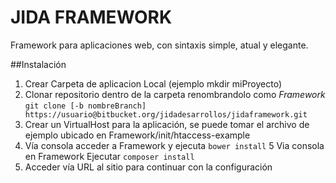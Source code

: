 # JIDA FRAMEWORK

Framework para aplicaciones web, con sintaxis simple, atual y elegante.


##Instalación

1. Crear Carpeta de aplicacion Local (ejemplo mkdir miProyecto)
2. Clonar repositorio dentro de la carpeta renombrandolo como *Framework*
```git clone [-b nombreBranch] https://usuario@bitbucket.org/jidadesarrollos/jidaframework.git```
3. Crear un VirtualHost para la aplicación, se puede tomar el archivo de ejemplo ubicado en
Framework/init/htaccess-example
4. Vía consola acceder a Framework y ejecuta `bower install`
5 Via consola en Framework Ejecutar	`composer install`
6. Acceder vía URL al sitio para continuar con la configuración